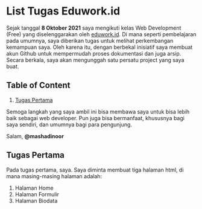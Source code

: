 # List Tugas Eduwork.id

Sejak tanggal **8 Oktober 2021** saya mengikuti  kelas Web Development (Free) yang diselenggarakan oleh [eduwork.id](https://www.eduwork.id). Di mana seperti pembelajaran pada umumnya, saya diberikan tugas untuk melihat perkembangan kemampuan saya. Oleh karena itu, dengan berbekal inisiatif saya membuat akun Github untuk mempermudah proses dokumentasi dan juga arsip. Secara berkala, saya akan mengunggah satu persatu project yang saya buat. 



## Table of Content
1. [Tugas Pertama](https://github.com/mashadinoor/Eduwork.id/blob/readme-edit/README.md#tugas-pertama)

Semoga langkah yang saya ambil ini bisa membawa saya untuk bisa lebih baik sebagai web developer. Pun juga bisa bermanfaat, khususnya bagi saya sendiri, dan umumnya bagi para pengunjung.

Salam,
**@mashadinoor**

## Tugas Pertama

Pada tugas pertama, saya. Saya diminta membuat tiga halaman html, di mana masing-masing halaman adalah:
1. Halaman Home
2. Halaman Formulir
3. Halaman Biodata
